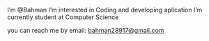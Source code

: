   I’m @Bahman
  I’m interested in Coding and developing aplication
  I’m currently student at Computer Science
  
  you can reach me by email: bahman28917@gmail.com


<!---
Bahman-pro/Bahman-pro is a ✨ special ✨ repository because its `README.md` (this file) appears on your GitHub profile.
You can click the Preview link to take a look at your changes.
--->
